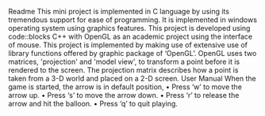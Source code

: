 Readme
This mini project is implemented in C language by using its tremendous support for ease of programming. It is implemented in windows operating system using graphics features.
This project is developed using code::blocks C++ with OpenGL as an academic project using the interface of mouse. This project is implemented by making use of extensive use of library functions offered by graphic package of ‘OpenGL’.
 	OpenGL uses two matrices, 'projection' and 'model view', to transform a point before it is rendered to the screen. The projection matrix describes how a point is taken from a 3-D world and placed on a 2-D screen. 
User Manual
When the game is started, the arrow is in default position,
•	Press ‘w’ to move the arrow up.
•	Press ‘s’ to move the arrow down.
•	Press ‘r’ to release the arrow and hit the balloon.
•	Press ‘q’ to quit playing. 

